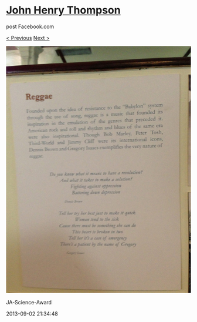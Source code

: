 # [John Henry Thompson](../README.md)
post Facebook.com

[< Previous](2013-09-02-16.md) [Next >](2013-09-02-18.md)

[![](../media/2013-09-02/JA-Science-Award-6.jpg)](../README.md)

JA-Science-Award

2013-09-02 21:34:48